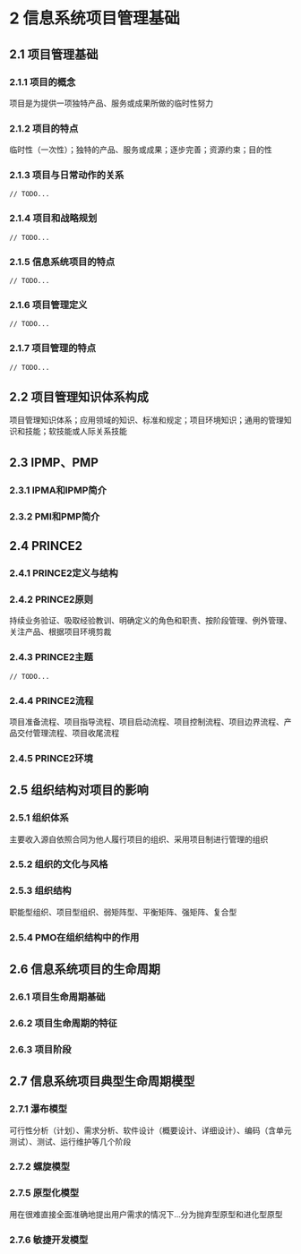 # 2 信息系统项目管理基础
## 2.1 项目管理基础
### 2.1.1 项目的概念
项目是为提供一项独特产品、服务或成果所做的临时性努力

### 2.1.2 项目的特点
临时性（一次性）；独特的产品、服务或成果；逐步完善；资源约束；目的性

### 2.1.3 项目与日常动作的关系
    // TODO...

### 2.1.4 项目和战略规划
    // TODO...

### 2.1.5 信息系统项目的特点
    // TODO...

### 2.1.6 项目管理定义
    // TODO...

### 2.1.7 项目管理的特点
    // TODO...

## 2.2 项目管理知识体系构成
项目管理知识体系；应用领域的知识、标准和规定；项目环境知识；通用的管理知识和技能；软技能或人际关系技能

## 2.3 IPMP、PMP
### 2.3.1 IPMA和IPMP简介
### 2.3.2 PMI和PMP简介

## 2.4 PRINCE2
### 2.4.1 PRINCE2定义与结构
### 2.4.2 PRINCE2原则
持续业务验证、吸取经验教训、明确定义的角色和职责、按阶段管理、例外管理、关注产品、根据项目环境剪裁
### 2.4.3 PRINCE2主题
    // TODO...
### 2.4.4 PRINCE2流程
项目准备流程、项目指导流程、项目启动流程、项目控制流程、项目边界流程、产品交付管理流程、项目收尾流程
### 2.4.5 PRINCE2环境

## 2.5 组织结构对项目的影响
### 2.5.1 组织体系
主要收入源自依照合同为他人履行项目的组织、采用项目制进行管理的组织

### 2.5.2 组织的文化与风格

### 2.5.3 组织结构
职能型组织、项目型组织、弱矩阵型、平衡矩阵、强矩阵、复合型

### 2.5.4 PMO在组织结构中的作用

## 2.6 信息系统项目的生命周期
### 2.6.1 项目生命周期基础
### 2.6.2 项目生命周期的特征
### 2.6.3 项目阶段

## 2.7 信息系统项目典型生命周期模型
### 2.7.1 瀑布模型
可行性分析（计划）、需求分析、软件设计（概要设计、详细设计）、编码（含单元测试）、测试、运行维护等几个阶段

### 2.7.2 螺旋模型

### 2.7.5 原型化模型
用在很难直接全面准确地提出用户需求的情况下...分为抛弃型原型和进化型原型

### 2.7.6 敏捷开发模型


